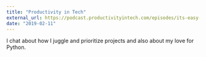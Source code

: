 ```yaml
---
title: "Productivity in Tech"
external_url: https://podcast.productivityintech.com/episodes/its-easy-when-youre-customer-number-one
date: "2019-02-11"
---
```


I chat about how I juggle and prioritize projects and also about my love for Python.
